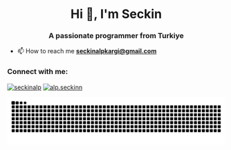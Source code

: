 <h1 align="center">Hi 👋, I'm Seckin</h1>
<h3 align="center">A passionate programmer from Turkiye</h3>

- 📫 How to reach me **seckinalpkargi@gmail.com**

<h3 align="left">Connect with me:</h3>
<p align="left">
<a href="https://linkedin.com/in/seckinalp" target="blank"><img align="center" src="https://raw.githubusercontent.com/rahuldkjain/github-profile-readme-generator/master/src/images/icons/Social/linked-in-alt.svg" alt="seckinalp" height="30" width="40" /></a>
<a href="https://instagram.com/alp.seckinn" target="blank"><img align="center" src="https://raw.githubusercontent.com/rahuldkjain/github-profile-readme-generator/master/src/images/icons/Social/instagram.svg" alt="alp.seckinn" height="30" width="40" /></a>
</p>

<picture>
  <source media="(prefers-color-scheme: dark)" srcset="https://raw.githubusercontent.com/seckinalp/seckinalp/output/github-contribution-grid-snake-dark.svg">
  <source media="(prefers-color-scheme: light)" srcset="https://raw.githubusercontent.com/seckinalp/seckinalp/output/github-contribution-grid-snake.svg">
  <img alt="github contribution grid snake animation" src="https://raw.githubusercontent.com/seckinalp/seckinalp/output/github-contribution-grid-snake.svg">
</picture>
